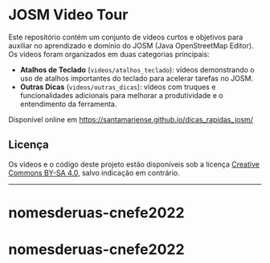 # JOSM Video Tour

Este repositório contém um conjunto de vídeos curtos e objetivos para auxiliar no aprendizado e domínio do JOSM (Java OpenStreetMap Editor). Os vídeos foram organizados em duas categorias principais:

- **Atalhos de Teclado** (`videos/atalhos_teclado`): vídeos demonstrando o uso de atalhos importantes do teclado para acelerar tarefas no JOSM.
- **Outras Dicas** (`videos/outras_dicas`): vídeos com truques e funcionalidades adicionais para melhorar a produtividade e o entendimento da ferramenta.

Disponível online em https://santamariense.github.io/dicas_rapidas_josm/

## Licença

Os vídeos e o código deste projeto estão disponíveis sob a licença [Creative Commons BY-SA 4.0](https://creativecommons.org/licenses/by-sa/4.0/deed.pt_BR), salvo indicação em contrário.

---

# nomesderuas-cnefe2022
# nomesderuas-cnefe2022
